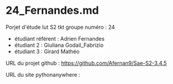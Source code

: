 # 24_Fernandes.md
Porjet d'étude Iut S2 tkt
groupe numéro : 24

* étudiant référent : Adrien Fernandes
* étudiant 2 : Giuliana Godail_Fabrizio
* étudiant 3 : Girard Mathéo

URL du projet github : https://github.com/Afernan9/Sae-S2-3.4.5

URL du site pythonanywhere : 
